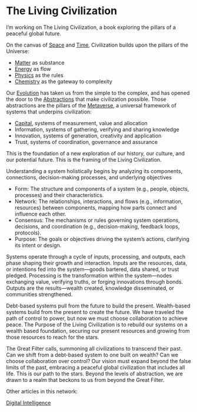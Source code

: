 # The Living Civilization

I’m working on The Living Civilization, a book exploring the pillars of a peaceful global future.

On the canvas of [Space](/space.md) and [Time](/time.md), Civilization builds upon the pillars of the Universe: 

- [Matter](/matter.md) as substance
- [Energy](/energy.md) as flow
- [Physics](/physics.md) as the rules
- [Chemistry](/chemistry.md) as the gateway to complexity

Our [Evolution](/evolution.md) has taken us from the simple to the complex, and has opened the door to the [Abstractions](/abstraction.md) that make civilization possible. Those abstractions are the pillars of the [Metaverse](/metaverse.md), a universal framework of systems that underpins civilization:

- [Capital](/capital.md), systems of measurement, value and allocation
- Information, systems of gathering, verifying and sharing knowledge
- Innovation, systems of generation, creativity and application
- Trust, systems of coordination, governance and assurance

This is the foundation of a new exploration of our history, our culture, and our potential future. This is the framing of the Living Civilization.

Understanding a system holistically begins by analyzing its components, connections, decision-making processes, and underlying objectives

- Form: The structure and components of a system (e.g., people, objects, processes) and their characteristics.
- Network: The relationships, interactions, and flows (e.g., information, resources) between components, mapping how parts connect and influence each other.
- Consensus: The mechanisms or rules governing system operations, decisions, and coordination (e.g., decision-making, feedback loops, protocols).
- Purpose: The goals or objectives driving the system’s actions, clarifying its intent or design.

Systems operate through a cycle of inputs, processing, and outputs, each phase shaping their growth and interaction. Inputs are the resources, data, or intentions fed into the system—goods bartered, data shared, or trust pledged. Processing is the transformation within the system—nodes exchanging value, verifying truths, or forging innovations through bonds. Outputs are the results—wealth created, knowledge disseminated, or communities strengthened.  

Debt-based systems pull from the future to build the present. Wealth-based systems build from the present to create the future. We have traveled the path of control to power, but now we must choose collaboration to achieve peace.  The Purpose of the Living Civilization is to rebuild our systems on a wealth based foundation, securing our present resources and growing from those resources to reach for the stars.

The Great Filter calls, summoning all civilizations to transcend their past. Can we shift from a debt-based system to one built on wealth? Can we choose collaboration over control? Our vision must expand beyond the false limits of the past, embracing a peaceful global civilization that includes all life. This is our path to the stars. Beyond the levels of abstraction, we are drawn to a realm that beckons to us from beyond the Great Filter.

Other articles in this network:

[Digital Intelligence](/digitalintelligence.md)
